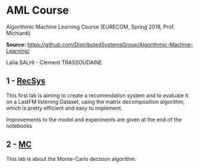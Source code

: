 # AML Course
Algorithmic Machine Learning Course (EURECOM, Spring 2018, Prof. Michiardi)

**Source:** https://github.com/DistributedSystemsGroup/Algorithmic-Machine-Learning/

Laïla SALHI - Clément TRASSOUDAINE

## 1 - [RecSys](https://github.com/intv0id/AML_Course/tree/master/1-RecSys/RecSys.ipynb)

This first lab is aiming to create a recomendation system and to evaluate it on a LastFM listening Dataset, using the matrix decomposition algorithm, which is pretty efficient and easy to implement. 

Improvements to the model and experiments are given at the end of the notebooks

## 2 - [MC](https://github.com/intv0id/AML_Course/tree/master/2-MC/MC.ipynb)

This lab is about the Monte-Carlo decision algorithm.
